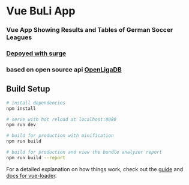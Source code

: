 # Vue BuLi App

### Vue App Showing Results and Tables of German Soccer Leagues

###  [Depoyed with surge](http://amusing-horse.surge.sh/#/)

### based on open source api [OpenLigaDB](https://www.openligadb.de/) 


## Build Setup

``` bash
# install dependencies
npm install

# serve with hot reload at localhost:8080
npm run dev

# build for production with minification
npm run build

# build for production and view the bundle analyzer report
npm run build --report
```

For a detailed explanation on how things work, check out the [guide](http://vuejs-templates.github.io/webpack/) and [docs for vue-loader](http://vuejs.github.io/vue-loader).
